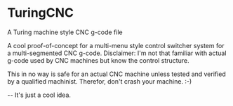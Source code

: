 # TuringCNC
A Turing machine style CNC g-code file

A cool proof-of-concept for a multi-menu style control switcher system for a multi-segmented CNC g-code.
Disclaimer:  I'm not that familiar with actual g-code used by CNC machines but know the control structure.

This in no way is safe for an actual CNC machine unless tested and verified by a qualified machinist.
Therefor, don't crash your machine.  :-)

-- It's just a cool idea.
